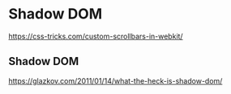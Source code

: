 # Shadow DOM  




https://css-tricks.com/custom-scrollbars-in-webkit/

## Shadow DOM

https://glazkov.com/2011/01/14/what-the-heck-is-shadow-dom/
















